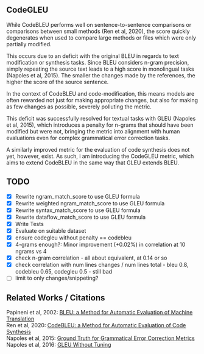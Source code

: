 ## CodeGLEU

While CodeBLEU performs well on sentence-to-sentence comparisons or comparisons between small methods (Ren et al, 2020), the score quickly degenerates when used to compare large methods or files which were only partially modified.

This occurs due to an deficit with the original BLEU in regards to text modification or synthesis tasks. Since BLEU considers n-gram precision, simply repeating the source text leads to a high score in monolingual tasks (Napoles et al, 2015). The smaller the changes made by the references, the higher the score of the source sentence. 

In the context of CodeBLEU and code-modification, this means models are often rewarded not just for making appropriate changes, but also for making as few changes as possible, severely polluting the metric.

This deficit was successfully resolved for textual tasks with GLEU (Napoles et al, 2015), which introduces a penalty for n-grams that should have been modified but were not, bringing the metric into alignment with human evaluations even for complex grammatical error correction tasks. 

A similarly improved metric for the evaluation of code synthesis does not yet, however, exist. As such, i am introducing the CodeGLEU metric, which aims to extend CodeBLEU in the same way that GLEU extends BLEU.

## TODO
- [X] Rewrite ngram_match_score to use GLEU formula    
- [X] Rewrite weighted ngram_match_score to use GLEU formula    
- [X] Rewrite syntax_match_score to use GLEU formula    
- [X] Rewrite dataflow_match_score to use GLEU formula    
- [X] Write Tests    
- [X] Evaluate on suitable dataset    
- [X] ensure codegleu without penalty == codebleu
- [X] 4-grams enough?: Minor improvement (+0.02%) in correlation at 10 ngrams vs 4
- [X] check n-gram correlation - all about equivalent, at 0.14 or so
- [X] check correlation with num lines changes / num lines total - bleu 0.8, codebleu 0.65, codegleu 0.5 - still bad
- [ ] limit to only changes/snippeting?

## Related Works / Citations
Papineni et al, 2002: [BLEU: a Method for Automatic Evaluation of Machine Translation](https://aclanthology.org/P02-1040.pdf)    
Ren et al, 2020: [CodeBLEU: a Method for Automatic Evaluation of Code Synthesis](https://arxiv.org/pdf/2009.10297)    
Napoles et al, 2015: [Ground Truth for Grammatical Error Correction Metrics](https://aclanthology.org/P15-2097.pdf)    
Napoles et al, 2016: [GLEU Without Tuning](https://arxiv.org/pdf/1605.02592)    